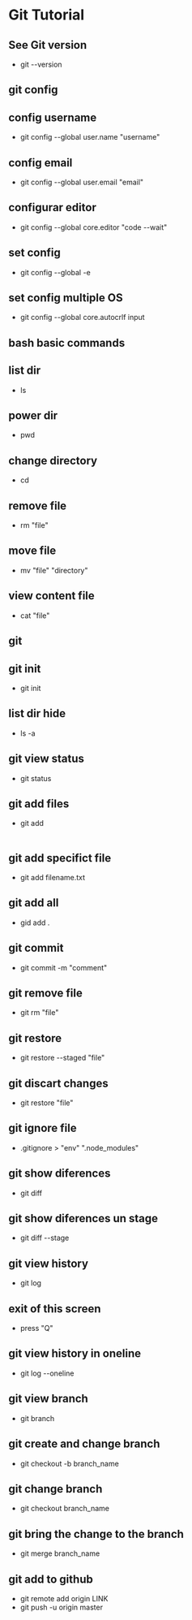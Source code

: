 # Git Tutorial

## See Git version
- git --version 

## git config
## config username
- git config --global user.name "username"
## config email
- git config --global user.email "email"
## configurar editor
- git config --global core.editor "code --wait"
## set config
- git config --global -e
## set config multiple OS
- git config --global core.autocrlf input

## bash basic commands
## list dir
- ls
## power dir
- pwd
## change directory
- cd
## remove file
- rm "file"
## move file
- mv "file" "directory"
## view content file
- cat "file"

## git
## git init
- git init
## list dir hide
- ls -a

## git view status
- git status
## git add files
- git add <option>
## git add specifict file
- git add filename.txt
## git add all
- gid add .

## git commit
- git commit -m "comment"
## git remove file
- git rm "file"
## git restore
- git restore --staged "file"
## git discart changes
- git restore "file"

## git ignore file
- .gitignore > "env" ".node_modules"
## git show diferences
- git diff
## git show diferences un stage
- git diff --stage
## git view history
- git log
## exit of this screen
- press "Q"
## git view history in oneline
- git log --oneline

## git view branch
- git branch
## git create and change branch
- git checkout -b branch_name
## git change branch
- git checkout branch_name
## git bring the change to the branch
- git merge branch_name

## git add to github
- git remote add origin LINK
- git push -u origin master